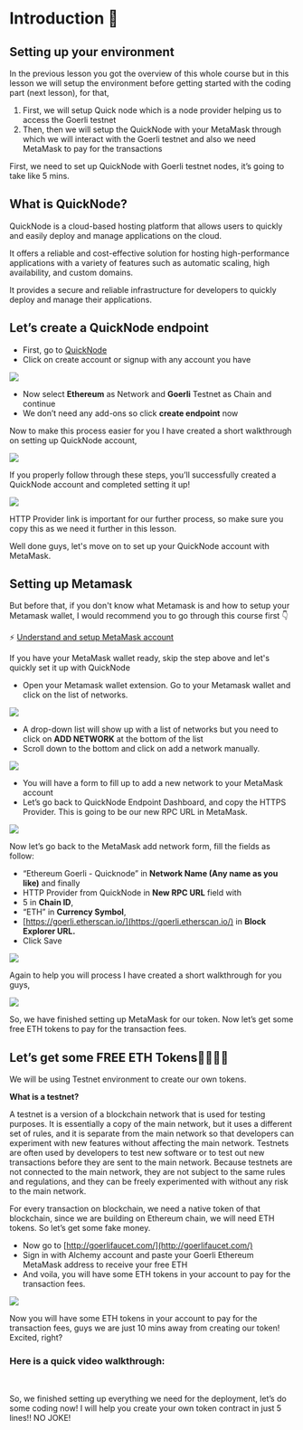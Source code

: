 Introduction 🔮
===============

Setting up your environment
---------------------------

In the previous lesson you got the overview of this whole course but in this lesson we will setup the environment before getting started with the coding part (next lesson), for that,

1.  First, we will setup Quick node which is a node provider helping us to access the Goerli testnet
2.  Then, then we will setup the QuickNode with your MetaMask through which we will interact with the Goerli testnet and also we need MetaMask to pay for the transactions

First, we need to set up QuickNode with Goerli testnet nodes, it’s going to take like 5 mins.

**What is QuickNode?**
----------------------

QuickNode is a cloud-based hosting platform that allows users to quickly and easily deploy and manage applications on the cloud.

It offers a reliable and cost-effective solution for hosting high-performance applications with a variety of features such as automatic scaling, high availability, and custom domains.

It provides a secure and reliable infrastructure for developers to quickly deploy and manage their applications.

Let’s create a QuickNode endpoint
---------------------------------

*   First, go to [QuickNode](https://www.quicknode.com/?utm_source=partner&utm_campaign=metaschool&utm_content=metaschool-guides&utm_medium=partner)
*   Click on create account or signup with any account you have

![](https://metaschool.s3-ap-southeast-1.amazonaws.com/images/K1eBjEWF3lCmAqhgq59wLUEZX4LJDT3ISustizpa.png)

*   Now select **Ethereum** as Network and **Goerli** Testnet as Chain and continue
*   We don’t need any add-ons so click **create endpoint** now

Now to make this process easier for you I have created a short walkthrough on setting up QuickNode account,

![](https://metaschool.s3-ap-southeast-1.amazonaws.com/images/9uGMTWxXzqSyCpphAI0e9xv4pBVJ1sQ2sgvWmEVl.gif)

If you properly follow through these steps, you’ll successfully created a QuickNode account and completed setting it up!

![](https://metaschool.s3-ap-southeast-1.amazonaws.com/images/nOSDWTmfSnQBc3lo5kB71m2X4zzgyFoKU5MraKZW.png)

HTTP Provider link is important for our further process, so make sure you copy this as we need it further in this lesson.

Well done guys, let's move on to set up your QuickNode account with MetaMask.

**Setting up Metamask**
-----------------------

But before that, if you don't know what Metamask is and how to setup your Metamask wallet, I would recommend you to go through this course first 👇

⚡ [Understand and setup MetaMask account](https://metaschool.so/course/understand-and-setup-metamask-account)

If you have your MetaMask wallet ready, skip the step above and let's quickly set it up with QuickNode

*   Open your Metamask wallet extension. Go to your Metamask wallet and click on the list of networks.

![](https://metaschool.s3-ap-southeast-1.amazonaws.com/images/FiJhOvnhkH10GpF657UptaB4h3cfAXBnRkQw5tyy.png)

*   A drop-down list will show up with a list of networks but you need to click on **ADD NETWORK** at the bottom of the list
*   Scroll down to the bottom and click on add a network manually.

![](https://metaschool.s3-ap-southeast-1.amazonaws.com/images/NSWeH0sVCTHy4yQyEPIVktLYK3IsNN2Ny6LXyiPZ.png)

*   You will have a form to fill up to add a new network to your MetaMask account
*   Let’s go back to QuickNode Endpoint Dashboard, and copy the HTTPS Provider. This is going to be our new RPC URL in MetaMask.

![](https://metaschool.s3-ap-southeast-1.amazonaws.com/images/N6YP4KI7I5SXYddtnfuJfKoAfGAXeIOdJPLUvi0d.png)

Now let’s go back to the MetaMask add network form, fill the fields as follow:

*   “Ethereum Goerli - Quicknode” in **Network Name (Any name as you like)** and finally
*   HTTP Provider from QuickNode in **New RPC URL** field with
*   5 in **Chain ID**,
*   “ETH” in **Currency Symbol**,
*   [https://goerli.etherscan.io/](https://goerli.etherscan.io/) in **Block Explorer URL.**
*   Click Save

![](https://metaschool.s3-ap-southeast-1.amazonaws.com/images/matTOECWIffgXMFVsA20jibz36sAwoAOqGb0DLYv.png)

Again to help you will process I have created a short walkthrough for you guys,

![](https://metaschool.s3-ap-southeast-1.amazonaws.com/images/wuR5NfJ7C4RgyWYTCp5AMn3ZayXQkrXcit6obCXZ.gif)

So, we have finished setting up MetaMask for our token. Now let’s get some free ETH tokens to pay for the transaction fees.

Let’s get some FREE ETH Tokens🤑🤑🤑🤑
--------------------------------------

We will be using Testnet environment to create our own tokens.

**What is a testnet?**

A testnet is a version of a blockchain network that is used for testing purposes. It is essentially a copy of the main network, but it uses a different set of rules, and it is separate from the main network so that developers can experiment with new features without affecting the main network. Testnets are often used by developers to test new software or to test out new transactions before they are sent to the main network. Because testnets are not connected to the main network, they are not subject to the same rules and regulations, and they can be freely experimented with without any risk to the main network.

For every transaction on blockchain, we need a native token of that blockchain, since we are building on Ethereum chain, we will need ETH tokens. So let’s get some fake money.

*   Now go to [http://goerlifaucet.com/](http://goerlifaucet.com/)
*   Sign in with Alchemy account and paste your Goerli Ethereum MetaMask address to receive your free ETH
*   And voila, you will have some ETH tokens in your account to pay for the transaction fees.

![](https://metaschool.s3-ap-southeast-1.amazonaws.com/images/4akdwLPbcbCam3aFN5tZKIT9eb3gVIMghlBbO4tj.png)

Now you will have some ETH tokens in your account to pay for the transaction fees, guys we are just 10 mins away from creating our token! Excited, right?

### Here is a quick video walkthrough:  
 

So, we finished setting up everything we need for the deployment, let’s do some coding now! I will help you create your own token contract in just 5 lines!! NO JOKE!
